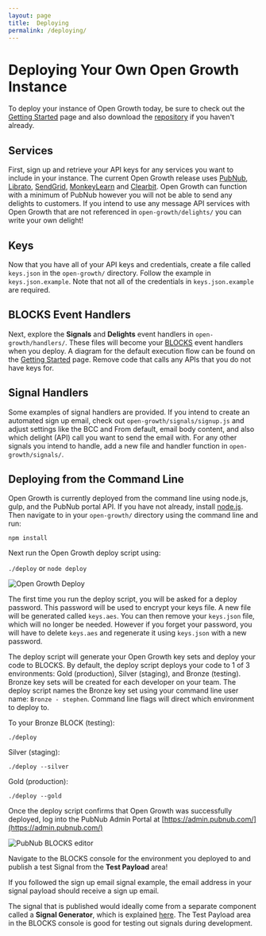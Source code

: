 ```yaml
---
layout: page
title:  Deploying
permalink: /deploying/
---
```


# Deploying Your Own Open Growth Instance

To deploy your instance of Open Growth today, be sure to check out the [Getting Started](/getting-started/) page and also download the [repository](https://github.com/pubnub/open-growth) if you haven't already.

## Services

First, sign up and retrieve your API keys for any services you want to include in your instance. The current Open Growth release uses [PubNub](https://www.pubnub.com/), [Librato](https://www.librato.com/), [SendGrid](https://sendgrid.com/), [MonkeyLearn](https://monkeylearn.com/) and [Clearbit](https://clearbit.com/). Open Growth can function with a minimum of PubNub however you will not be able to send any delights to customers. If you intend to use any message API services with Open Growth that are not referenced in `open-growth/delights/` you can write your own delight!

## Keys

Now that you have all of your API keys and credentials, create a file called `keys.json` in the `open-growth/` directory. Follow the example in `keys.json.example`. Note that not all of the credentials in `keys.json.example` are required.

## BLOCKS Event Handlers

Next, explore the **Signals** and **Delights** event handlers in `open-growth/handlers/`. These files will become your [BLOCKS](https://www.pubnub.com/products/blocks/) event handlers when you deploy. A diagram for the default execution flow can be found on the [Getting Started](/getting-started/) page. Remove code that calls any APIs that you do not have keys for.

## Signal Handlers

Some examples of signal handlers are provided. If you intend to create an automated sign up email, check out `open-growth/signals/signup.js` and adjust settings like the BCC and From default, email body content, and also which delight (API) call you want to send the email with. For any other signals you intend to handle, add a new file and handler function in `open-growth/signals/`.

## Deploying from the Command Line

Open Growth is currently deployed from the command line using node.js, gulp, and the PubNub portal API. If you have not already, install [node.js](https://nodejs.org/). Then navigate to in your `open-growth/` directory using the command line and run:

`npm install`

Next run the Open Growth deploy script using:

`./deploy` or `node deploy`

![Open Growth Deploy](http://i.imgur.com/c4dvjQp.png)

The first time you run the deploy script, you will be asked for a deploy password. This password will be used to encrypt your keys file. A new file will be generated called `keys.aes`. You can then remove your `keys.json` file, which will no longer be needed. However if you forget your password, you will have to delete `keys.aes` and regenerate it using `keys.json` with a new password.

The deploy script will generate your Open Growth key sets and deploy your code to BLOCKS. By default, the deploy script deploys your code to 1 of 3 environments: Gold (production), Silver (staging), and Bronze (testing). Bronze key sets will be created for each developer on your team. The deploy script names the Bronze key set using your command line user name: `Bronze - stephen`. Command line flags will direct which environment to deploy to.

To your Bronze BLOCK (testing):

`./deploy`

Silver (staging):

`./deploy --silver`

Gold (production):

`./deploy --gold`

Once the deploy script confirms that Open Growth was successfully deployed, log into the PubNub Admin Portal at [https://admin.pubnub.com/](https://admin.pubnub.com/)

![PubNub BLOCKS editor](http://i.imgur.com/9Hvoz23.png)

Navigate to the BLOCKS console for the environment you deployed to and publish a test Signal from the **Test Payload** area!

If you followed the sign up email signal example, the email address in your signal payload should receive a sign up email.

The signal that is published would ideally come from a separate component called a **Signal Generator**, which is explained [here](https://github.com/pubnub/open-growth/tree/master/generators). The Test Payload area in the BLOCKS console is good for testing out signals during development.
